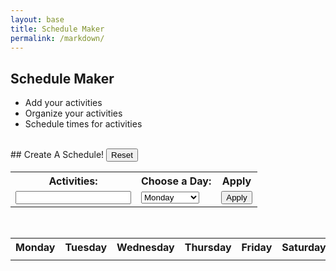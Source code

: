```yaml
---
layout: base
title: Schedule Maker
permalink: /markdown/
---
```

## Schedule Maker
  - Add your activities
  - Organize your activities
  - Schedule times for activities
<br>
## Create A Schedule!


<table width="500px">
  <tr>
    <th><label for="input">Activities:</label></th>
    <th><label for="week">Choose a Day:</label></th>
    <button onclick="Reset()">Reset</button>
    <th>Apply</th>
  </tr>
  <tr>
    <td><input id="input"></td>
    <td>
      <select name="week" id="week">
        <option>Monday</option>
        <option>Tuesday</option>
        <option>Wednesday</option>
        <option>Thursday</option>
        <option>Friday</option>
        <option>Saturday</option>
        <option>Sunday</option>
      </select>
    </td>
    <td><button onclick="Add()">Apply</button></td>
  </tr>
</table>
<br>

<table>
  <tr>
    <th>Monday</th>
    <th>Tuesday</th>
    <th>Wednesday</th>
    <th>Thursday</th>
    <th>Friday</th>
    <th>Saturday</th>
    <th>Sunday</th>
  </tr>
    <tr>
    <td><div id="monday"></div></td>
    <td><div id="tuesday"></div></td>
    <td><div id="wednesday"></div></td>
    <td><div id="thursday"></div></td>
    <td><div id="friday"></div></td>
    <td><div id="saturday"></div></td>
    <td><div id="sunday"></div></td>
  </tr>
</table>
<br>

<script>
  function Add(){
    var input = document.getElementById("input").value;
    var week = document.getElementById("week").value;
    var day = document.getElementById(week.toLowerCase());
    day.innerHTML = day.innerHTML + "<br>" + input;
    
    // Save the data to local storage
    localStorage.setItem(week, day.innerHTML);
  }
  
  // Load data from local storage on page load
  window.onload = function() {
    document.getElementById("monday").innerHTML = localStorage.getItem("Monday") || "";
    document.getElementById("tuesday").innerHTML = localStorage.getItem("Tuesday") || "";
    document.getElementById("wednesday").innerHTML = localStorage.getItem("Wednesday") || "";
    document.getElementById("thursday").innerHTML = localStorage.getItem("Thursday") || "";
    document.getElementById("friday").innerHTML = localStorage.getItem("Friday") || "";
    document.getElementById("saturday").innerHTML = localStorage.getItem("Saturday") || "";
    document.getElementById("sunday").innerHTML = localStorage.getItem("Sunday") || "";

}


</script>

